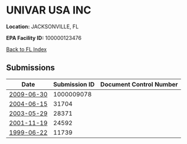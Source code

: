 # UNIVAR USA INC

**Location:** JACKSONVILLE, FL

**EPA Facility ID:** 100000123476

[Back to FL Index](../../index.md)

## Submissions

| Date | Submission ID | Document Control Number |
|------|--------------|-------------------------|
| [2009-06-30](submissions/1000009078.md) | 1000009078 |  |
| [2004-06-15](submissions/31704.md) | 31704 |  |
| [2003-05-29](submissions/28371.md) | 28371 |  |
| [2001-11-19](submissions/24592.md) | 24592 |  |
| [1999-06-22](submissions/11739.md) | 11739 |  |
